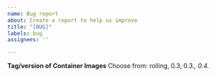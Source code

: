 ```yaml
---
name: Bug report
about: Create a report to help us improve
title: "[BUG]"
labels: bug
assignees: ''

---
```


**Tag/version of Container Images**
Choose from: rolling, 0.3, 0.3.*, 0.4.*

